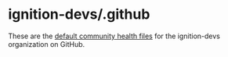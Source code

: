 # ignition-devs/.github

These are the [default community health files] for the ignition-devs organization on GitHub.

[default community health files]: https://docs.github.com/en/communities/setting-up-your-project-for-healthy-contributions/creating-a-default-community-health-file
